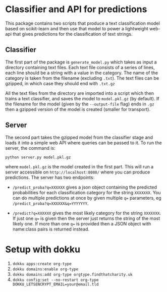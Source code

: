 # Classifier and API for predictions

This package contains two scripts that produce a text classification model based on 
scikit-learn and then use that model to power a lightweight web-api that gives
predictions for the classification of text strings.

## Classifier

The first part of the package is `generate_model.py` which takes as input a directory
containing text files. Each text file consists of a series of lines, each line should
be a string with a value in the category. The name of the category is taken from the
filename (excluding `.txt`). The text files can be gzipped, in which case they should
end with `.txt.gz`

All the text files from the directory are imported into a script which then trains a
text classifier, and saves the model to `model.pkl.gz` (by default). If the filename
for the model (given by the `--output-file` flag) ends in `.gz` then a gzipped version
of the model is created (smaller for transport).

## Server

The second part takes the gzipped model from the classifier stage and loads it into
a simple web API where queries can be passed to it. To run the server, the command
is:

```
python server.py model.pkl.gz
```

where `model.pkl.gz` is the model created in the first part. This will run a server
accessible on `http://localhost:8080/` where you can produce predictions. The server
has two endpoints:

- `/predict_proba?q=XXXXXX` gives a json object containing the predicted
  probabilities for each classification category for the string `XXXXXXX`.
  You can do multiple predictions at once by given multiple `q=` parameters,
  eg `/predict_proba?q=XXXXXX&q=YYYYYYY`.

- `/predict?q=XXXXXX` gives the most likely category for the string
  `XXXXXXX`. If just one `q=` is given then the server just returns the string
  of the most likely one. If more than one `q=` is provided then a JSON object 
  with name:class pairs is returned instead.


# Setup with dokku

1. `dokku apps:create org-type`
2. `dokku domains:enable org-type`
3. `dokku domains:add org-type orgtype.findthatcharity.uk`
4. `dokku config:set --no-restart org-type DOKKU_LETSENCRYPT_EMAIL=your@email.tld`